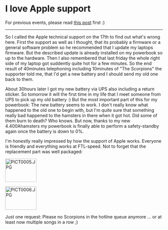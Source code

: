 # I love Apple support

For previous events, please read [this post](http://weblog.zerokspot.com/posts/558/) first :)

-------------------------------



So I called the Apple technical support on the 17th to find out what's wrong here. First the support as well as I thought, that its probably a firmware or a general software problem so he recommended that I update my laptops firmware. But the described update is already installed on my powerbook so up to the hardware. Then I also remembered that last friday the whole right side of my laptop got suddently quite hot for a few minutes. So the end result of 40minutes telephoning including 10minutes of "The Scorpions" the supporter told me, that I'd get a new battery and I should send my old one back to them.



About 30hours later I got my new battery via UPS also including a return sticker. So tomorrow it will the first time in my life that I meet someone from UPS to pick up my old battery :) But the most important part of this for my powerbook: The new battery seems to work. I don't really know what happened to the old one to begin with, but I'm quite sure that something really bad happened to the hamsters in there when it got hot. Did some of them burn to death? Who knows. But now, thanks to my new 4.400Ahamsters my powerbook is finally able to perform a safety-standby again once the battery is down to 0%.



I'm honestly really impressed by how the support of Apple works. Everyone is friendly and everything works at FTL-speed. Not to forget that the replacement part was well packaged:



<a href="http://www.flickr.com/photos/zerok/88699487/" title="Photo Sharing"><img src="http://static.flickr.com/12/88699487_82d5ce5bbe_t.jpg" width="100" height="75" alt="PICT0005.JPG" /></a>

<a href="http://www.flickr.com/photos/zerok/88699668/" title="Photo Sharing"><img src="http://static.flickr.com/22/88699668_584247505b_t.jpg" width="100" height="75" alt="PICT0006.JPG" /></a>



Just one request: Please no Scorpions in the hotline queue anymore ... or at least now multiple songs in a row ;)